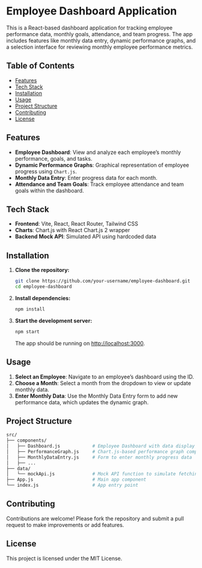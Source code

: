 # Employee Dashboard Application

This is a React-based dashboard application for tracking employee performance data, monthly goals, attendance, and team progress. The app includes features like monthly data entry, dynamic performance graphs, and a selection interface for reviewing monthly employee performance metrics.

## Table of Contents

- [Features](#features)
- [Tech Stack](#tech-stack)
- [Installation](#installation)
- [Usage](#usage)
- [Project Structure](#project-structure)
- [Contributing](#contributing)
- [License](#license)

## Features

- **Employee Dashboard**: View and analyze each employee’s monthly performance, goals, and tasks.
- **Dynamic Performance Graphs**: Graphical representation of employee progress using `Chart.js`.
- **Monthly Data Entry**: Enter progress data for each month.
- **Attendance and Team Goals**: Track employee attendance and team goals within the dashboard.

## Tech Stack

- **Frontend**: Vite, React, React Router, Tailwind CSS
- **Charts**: Chart.js with React Chart.js 2 wrapper
- **Backend Mock API**: Simulated API using hardcoded data

## Installation

1. **Clone the repository:**
   ```bash
   git clone https://github.com/your-username/employee-dashboard.git
   cd employee-dashboard
   ```

2. **Install dependencies:**
   ```bash
   npm install
   ```

3. **Start the development server:**
   ```bash
   npm start
   ```
   The app should be running on [http://localhost:3000](http://localhost:3000).

## Usage

1. **Select an Employee**: Navigate to an employee’s dashboard using the ID.
2. **Choose a Month**: Select a month from the dropdown to view or update monthly data.
3. **Enter Monthly Data**: Use the Monthly Data Entry form to add new performance data, which updates the dynamic graph.

## Project Structure

```bash
src/
├── components/
│   ├── Dashboard.js            # Employee Dashboard with data display
│   ├── PerformanceGraph.js     # Chart.js-based performance graph component
│   ├── MonthlyDataEntry.js     # Form to enter monthly progress data
│   ├── ...
├── data/
│   └── mockApi.js              # Mock API function to simulate fetching employee data
├── App.js                      # Main app component
└── index.js                    # App entry point
```

## Contributing

Contributions are welcome! Please fork the repository and submit a pull request to make improvements or add features.

## License

This project is licensed under the MIT License.

